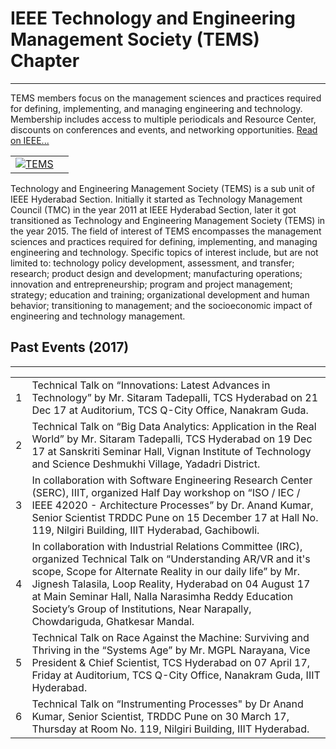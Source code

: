 # IEEE Technology and Engineering Management Society (TEMS) Chapter

---

TEMS members focus on the management sciences and practices required for defining, implementing, and managing engineering and technology. Membership includes access to multiple periodicals and Resource Center, discounts on conferences and events, and networking opportunities.
[Read on IEEE...](https://www.ieee.org/membership_services/membership/societies/membership_societies_index.html)

|                                                                   |                |
|-------------------------------------------------------------------|----------------|
|[![TEMS](/media/chapters/tems-logo.jpg)](/chapters/tems/tems.md)   |                |

Technology and Engineering Management Society (TEMS) is a sub unit of IEEE Hyderabad Section.
Initially it started as Technology Management Council (TMC) in the year 2011 at IEEE Hyderabad Section,
later it got transitioned as Technology and Engineering Management Society (TEMS) in the year 2015.
The field of interest of TEMS encompasses the management sciences and practices required for
defining, implementing, and managing engineering and technology. Specific topics of interest include,
but are not limited to: technology policy development, assessment, and transfer; research; product
design and development; manufacturing operations; innovation and entrepreneurship; program and
project management; strategy; education and training; organizational development and human
behavior; transitioning to management; and the socioeconomic impact of engineering and technology
management.

## Past Events (2017)

---

|    |     |
|----|-----|
|1   |Technical Talk on “Innovations: Latest Advances in Technology” by Mr. Sitaram Tadepalli, TCS Hyderabad on 21 Dec 17 at Auditorium, TCS Q-City Office, Nanakram Guda.|
|2   |Technical Talk on “Big Data Analytics: Application in the Real World” by Mr. Sitaram Tadepalli, TCS Hyderabad on 19 Dec 17 at Sanskriti Seminar Hall, Vignan Institute of Technology and Science Deshmukhi Village, Yadadri District.|
|3   |In collaboration with Software Engineering Research Center (SERC), IIIT, organized Half Day workshop on “ISO / IEC / IEEE 42020 - Architecture Processes” by Dr. Anand Kumar, Senior Scientist TRDDC Pune on 15 December 17 at Hall No. 119, Nilgiri Building, IIIT Hyderabad, Gachibowli.|
|4   |In collaboration with Industrial Relations Committee (IRC), organized Technical Talk on “Understanding AR/VR and it's scope, Scope for Alternate Reality in our daily life” by Mr. Jignesh Talasila, Loop Reality, Hyderabad on 04 August 17 at Main Seminar Hall, Nalla Narasimha Reddy Education Society’s Group of Institutions, Near Narapally, Chowdariguda, Ghatkesar Mandal.|
|5   |Technical Talk on Race Against the Machine: Surviving and Thriving in the “Systems Age” by Mr. MGPL Narayana, Vice President & Chief Scientist, TCS Hyderabad on 07 April 17, Friday at Auditorium, TCS Q-City Office, Nanakram Guda, IIIT Hyderabad.|
|6   |Technical Talk on “Instrumenting Processes" by Dr Anand Kumar, Senior Scientist, TRDDC Pune on 30 March 17, Thursday at Room No. 119, Nilgiri Building, IIIT Hyderabad.|
